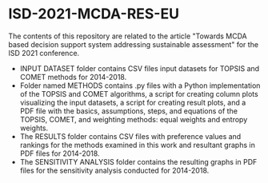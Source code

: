 # ISD-2021-MCDA-RES-EU
The contents of this repository are related to the article "Towards MCDA based decision support system addressing sustainable assessment" for the ISD 2021 conference.
- INPUT DATASET folder contains CSV files input datasets for TOPSIS and COMET methods for 2014-2018.
- Folder named METHODS contains .py files with a Python implementation of the TOPSIS and COMET algorithms, a script for creating column plots visualizing the input datasets, a script for creating result plots, and a PDF file with the basics, assumptions, steps, and equations of the TOPSIS, COMET, and weighting methods: equal weights and entropy weights.
- The RESULTS folder contains CSV files with preference values and rankings for the methods examined in this work and resultant graphs in PDF files for 2014-2018.
- The SENSITIVITY ANALYSIS folder contains the resulting graphs in PDF files for the sensitivity analysis conducted for 2014-2018.
